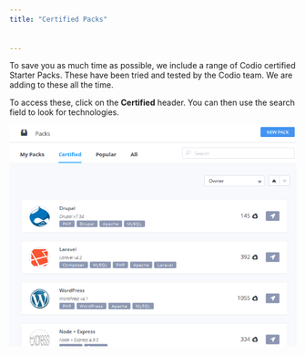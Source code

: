```yaml
---
title: "Certified Packs"


---
```


To save you as much time as possible, we include a range of Codio certified Starter Packs. These have been tried and tested by the Codio team. We are adding to these all the time.

To access these, click on the **Certified** header. You can then use the search field to look for technologies.

![Packs Certified](/img/packs_certified.png)
